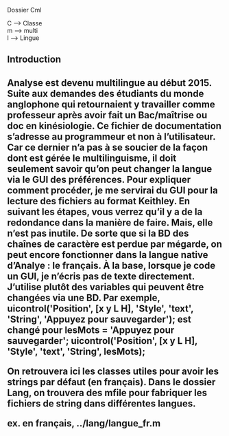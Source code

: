 Dossier Cml

C --> Classe<br/>
m --> multi<br/>
l --> Lingue<br/>

<H2>Introduction<H2/>
Analyse est devenu multilingue au début 2015. Suite aux demandes des étudiants du monde anglophone qui retournaient y travailler comme professeur après avoir fait un Bac/maîtrise ou doc  en kinésiologie.
Ce fichier de documentation s’adresse au programmeur et non à l’utilisateur. Car ce dernier n’a pas à se soucier de la façon dont est gérée le multilinguisme, il doit seulement savoir qu’on peut changer la langue via le GUI des préférences.
<Méthode pédagogique>
Pour expliquer comment procéder, je me servirai du GUI pour la lecture des fichiers au format  Keithley. En suivant les étapes, vous verrez qu’il y a de la redondance dans la manière de faire. Mais, elle n’est pas inutile. De sorte que si la BD des chaînes de caractère est perdue par mégarde, on peut encore fonctionner dans la langue native d’Analye : le français.
À la base, lorsque je code un GUI, je n’écris pas de texte directement. J’utilise plutôt des variables qui peuvent être changées via une BD. Par exemple,
uicontrol('Position', [x y L H], 'Style', 'text', 'String', 'Appuyez pour sauvegarder');
est changé pour
lesMots =  'Appuyez pour sauvegarder';
uicontrol('Position', [x y L H], 'Style', 'text', 'String', lesMots);


On retrouvera ici les classes utiles pour avoir les strings par défaut (en français).
Dans le dossier Lang, on trouvera des mfile pour fabriquer les fichiers de string dans différentes langues.

ex.  en français,  ../lang/langue_fr.m
